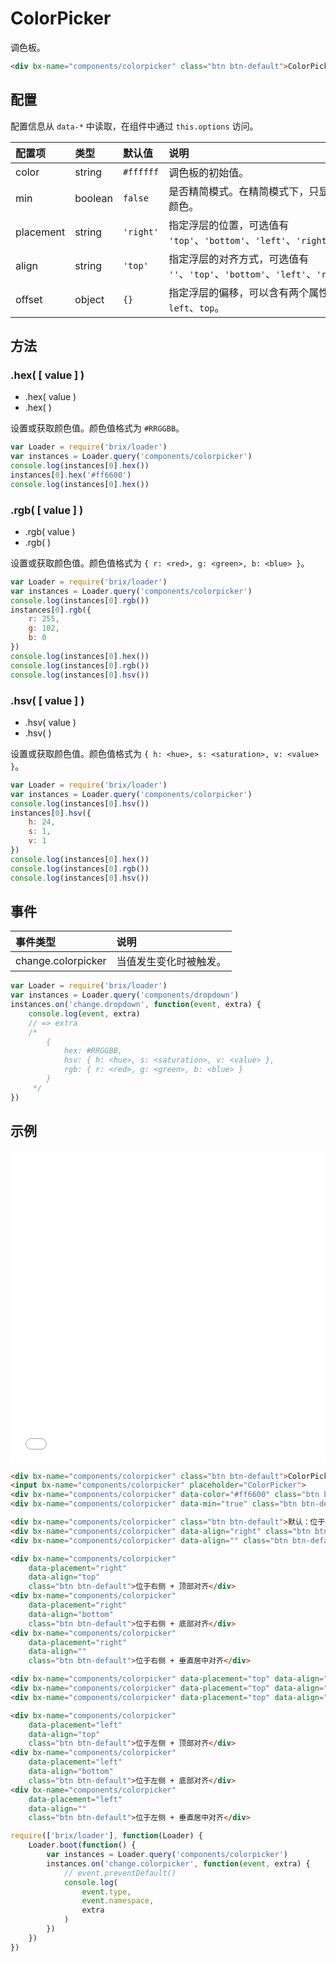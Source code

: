 # ColorPicker

调色板。

```html
<div bx-name="components/colorpicker" class="btn btn-default">ColorPicker</div>
```

## 配置

配置信息从 `data-*` 中读取，在组件中通过 `this.options` 访问。

配置项 | 类型 | 默认值 | 说明
:--- | :--- | :------ | :----------
color | string | `#ffffff` | 调色板的初始值。
min | boolean | `false` | 是否精简模式。在精简模式下，只显示快捷颜色。
placement | string | `'right'` | 指定浮层的位置，可选值有 `'top'`、`'bottom'`、`'left'`、`'right'`。
align | string | `'top'` | 指定浮层的对齐方式，可选值有 `''`、`'top'`、`'bottom'`、`'left'`、`'right'`。
offset | object | `{}` | 指定浮层的偏移，可以含有两个属性：`left`、`top`。

## 方法

### .hex( [ value ] )

* .hex( value )
* .hex( )

设置或获取颜色值。颜色值格式为 `#RRGGBB`。

```js
var Loader = require('brix/loader')
var instances = Loader.query('components/colorpicker')
console.log(instances[0].hex())
instances[0].hex('#ff6600')
console.log(instances[0].hex())
```

### .rgb( [ value ] )

* .rgb( value )
* .rgb( )

设置或获取颜色值。颜色值格式为 `{ r: <red>, g: <green>, b: <blue> }`。

```js
var Loader = require('brix/loader')
var instances = Loader.query('components/colorpicker')
console.log(instances[0].rgb())
instances[0].rgb({
    r: 255,
    g: 102,
    b: 0
})
console.log(instances[0].hex())
console.log(instances[0].rgb())
console.log(instances[0].hsv())
```

### .hsv( [ value ] )

* .hsv( value )
* .hsv( )

设置或获取颜色值。颜色值格式为 `{ h: <hue>, s: <saturation>, v: <value> }`。

```js
var Loader = require('brix/loader')
var instances = Loader.query('components/colorpicker')
console.log(instances[0].hsv())
instances[0].hsv({
    h: 24,
    s: 1,
    v: 1
})
console.log(instances[0].hex())
console.log(instances[0].rgb())
console.log(instances[0].hsv())
```

## 事件

事件类型 | 说明
:--------- | :----------
change.colorpicker | 当值发生变化时被触发。

```js
var Loader = require('brix/loader')
var instances = Loader.query('components/dropdown')
instances.on('change.dropdown', function(event, extra) {
    console.log(event, extra)
    // => extra
    /*
        {
            hex: #RRGGBB,
            hsv: { h: <hue>, s: <saturation>, v: <value> },
            rgb: { r: <red>, g: <green>, b: <blue> }
        }
     */
})
```

## 示例

<iframe width="100%" height="500" src="./demo.html" allowfullscreen="allowfullscreen" frameborder="0"></iframe>

<!-- <iframe width="100%" height="500" src="//jsfiddle.net/nuysoft/m2813fv6/1/embedded/" allowfullscreen="allowfullscreen" frameborder="0"></iframe> -->

```html
<div bx-name="components/colorpicker" class="btn btn-default">ColorPicker</div>
<input bx-name="components/colorpicker" placeholder="ColorPicker">
<div bx-name="components/colorpicker" data-color="#ff6600" class="btn btn-default">设置初始值</div>
<div bx-name="components/colorpicker" data-min="true" class="btn btn-default">精简模式</div>
```

```html
<div bx-name="components/colorpicker" class="btn btn-default">默认：位于下方 + 左侧对齐</div>
<div bx-name="components/colorpicker" data-align="right" class="btn btn-default">位于下方 + 右对齐</div>
<div bx-name="components/colorpicker" data-align="" class="btn btn-default">位于下方 + 水平居中对齐</div>
```

```html
<div bx-name="components/colorpicker" 
    data-placement="right" 
    data-align="top" 
    class="btn btn-default">位于右侧 + 顶部对齐</div>
<div bx-name="components/colorpicker" 
    data-placement="right" 
    data-align="bottom" 
    class="btn btn-default">位于右侧 + 底部对齐</div>
<div bx-name="components/colorpicker" 
    data-placement="right" 
    data-align="" 
    class="btn btn-default">位于右侧 + 垂直居中对齐</div>
```

```html
<div bx-name="components/colorpicker" data-placement="top" data-align="left" class="btn btn-default">位于上方 + 左侧对齐</div>
<div bx-name="components/colorpicker" data-placement="top" data-align="right" class="btn btn-default">位于上方 + 右侧对齐</div>
<div bx-name="components/colorpicker" data-placement="top" data-align="" class="btn btn-default">位于上方 + 水平居中对齐</div>
```

```html
<div bx-name="components/colorpicker" 
    data-placement="left" 
    data-align="top" 
    class="btn btn-default">位于左侧 + 顶部对齐</div>
<div bx-name="components/colorpicker" 
    data-placement="left" 
    data-align="bottom" 
    class="btn btn-default">位于左侧 + 底部对齐</div>
<div bx-name="components/colorpicker" 
    data-placement="left" 
    data-align="" 
    class="btn btn-default">位于左侧 + 垂直居中对齐</div>
```

```js
require(['brix/loader'], function(Loader) {
    Loader.boot(function() {
        var instances = Loader.query('components/colorpicker')
        instances.on('change.colorpicker', function(event, extra) {
            // event.preventDefault()
            console.log(
                event.type,
                event.namespace,
                extra
            )
        })
    })
})
```

<!-- <script async src="//jsfiddle.net/nuysoft/m2813fv6/embed/"></script> -->